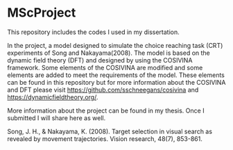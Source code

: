 # MScProject
This repository includes the codes I used in my dissertation.

In the project, a model designed to simulate the choice reaching task (CRT) experiments of Song and Nakayama(2008). The model is based on the dynamic field theory (DFT) and designed by using the COSIVINA framework. Some elements of the COSIVINA are modified and some elements are added to meet the requirements of the model. These elements can be found in this repository but for more information about the COSIVINA and DFT please visit https://github.com/sschneegans/cosivina and https://dynamicfieldtheory.org/.

More information about the project can be found in my thesis. Once I submitted I will share here as well.

Song, J. H., & Nakayama, K. (2008). Target selection in visual search as revealed by movement trajectories. Vision research, 48(7), 853-861.

